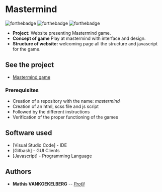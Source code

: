 # Mastermind

![forthebadge](https://forthebadge.com/images/badges/uses-html.svg) ![forthebadge](https://forthebadge.com/images/badges/uses-css.svg) ![forthebadge](https://forthebadge.com/images/badges/made-with-javascript.svg)

- **Project:** Website presenting Mastermind game.
- **Concept of game** Play at mastermind with interface and design.
- **Structure of website:** welcoming page all the structure and javascript for the game.

## See the project

- <a href="https://mathisvkg.github.io/Mastermind/" target="_blank">Mastermind game</a>

### Prerequisites

- Creation of a repository with the name: *mastermind*
- Creation of an html, scss file and js script
- Followed by the different instructions
- Verification of the proper functioning of the games

## Software used

* [Visual Studio Code] - IDE
* [Gitbash] - GUI Clients
* [Javascript] - Programming Language

## Authors

* **Mathis VANKOEKELBERG** -- *[Profil](https://github.com/MathisVkg)*
